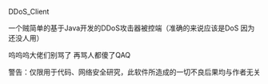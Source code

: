 DDoS_Client

一个贼简单的基于Java开发的DDoS攻击器被控端（准确的来说应该是DoS 因为还没人用）

呜呜呜大佬们别骂了 再骂人都傻了QAQ

警告：仅限用于代码、网络安全研究，此软件所造成的一切不良后果均与作者无关
